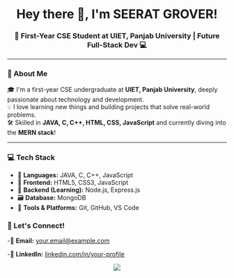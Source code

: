 <h1 align="center">Hey there 👋, I'm SEERAT GROVER!</h1>
<h3 align="center">🚀 First-Year CSE Student at UIET, Panjab University | Future Full-Stack Dev 💻</h3>

---

### 🌟 About Me

🎓 I'm a first-year CSE undergraduate at **UIET, Panjab University**, deeply passionate about technology and development.  
💡 I love learning new things and building projects that solve real-world problems.  
🛠️ Skilled in **JAVA, C, C++, HTML, CSS, JavaScript** and currently diving into the **MERN stack**!

---

### 💻 Tech Stack

- 🧠 **Languages:** JAVA, C, C++, JavaScript  
- 🎨 **Frontend:** HTML5, CSS3, JavaScript  
- 🔧 **Backend (Learning):** Node.js, Express.js  
- 🗃️ **Database:** MongoDB  
- 🧰 **Tools & Platforms:** Git, GitHub, VS Code 


### 🤝 Let's Connect!

-📧 **Email:** [your.email@example.com](mailto:groseeru2205@gmail.com)

-💼 **LinkedIn:** [linkedin.com/in/your-profile](linkedin.com/in/seerat-grover-105233344) 


<p align="center">
  <img src="https://readme-typing-svg.herokuapp.com?color=FF00A2&size=22&center=true&vCenter=true&width=500&lines=Student+%7C+Developer+%7C+Tech+Enthusiast;Learning+Full-Stack+Web+Development;Open+to+Collaborations+%F0%9F%91%8D" />
</p>

